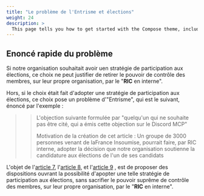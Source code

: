 ```yaml
---
title: "Le problème de l'Entrisme et élections"
weight: 24
description: >
  This page tells you how to get started with the Compose theme, including installation and basic configuration.
---
```


## Enoncé rapide du problème

Si notre organisation souhaitait avoir uen stratégie de participation aux élections, ce choix ne peut justifier de retirer le pouvoir de contrôle des membres, sur leur propre organisation, par le "__RIC__ en interne".

Hors, si le choix était fait d'adopter une stratégie de participation aux élections, ce choix pose un problème d'"Entrisme", qui est le suivant, énoncé par l'exemple :

> >
> > L'objection suivante formulée par "quelqu'un qui ne souhaite pas être cité, qui a émis cette objection sur le Discord MCP"
> >
> > Motivation de la création de cet article : Un groupe de 3000 personnes venant de laFrance Insoumise, pourrait faire, par RIC interne, adopter la décision que notre organisation soutienne la candidature aux élections de l'un de ses candidats
> >
> >


L'objet de l'[article 7](/docs/ric-interne/article7/), l'[article 8](/docs/ric-interne/article8/), et l'[article 9](/docs/ric-interne/article9/) , est de proposer des dispositions ouvrant la possibilité d'apopter une telle stratégie de participation aux élections, sans sacrifier le pouvoir suprême de contrôle des membres, sur leur propre organisation, par le "__RIC__ en interne".
